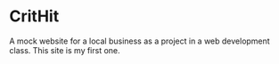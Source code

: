 # CritHit

A mock website for a local business as a project in a web development class.
This site is my first one.
